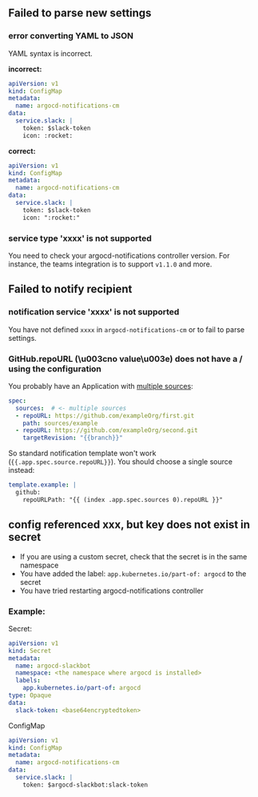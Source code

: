 ## Failed to parse new settings

### error converting YAML to JSON

YAML syntax is incorrect.

**incorrect:**

```yaml
apiVersion: v1
kind: ConfigMap
metadata:
  name: argocd-notifications-cm
data:
  service.slack: |
    token: $slack-token
    icon: :rocket:
```

**correct:**

```yaml
apiVersion: v1
kind: ConfigMap
metadata:
  name: argocd-notifications-cm
data:
  service.slack: |
    token: $slack-token
    icon: ":rocket:"
```

### service type 'xxxx' is not supported

You need to check your argocd-notifications controller version. For instance, the teams integration is to support `v1.1.0` and more.

## Failed to notify recipient

### notification service 'xxxx' is not supported

You have not defined `xxxx` in `argocd-notifications-cm` or to fail to parse settings.

### GitHub.repoURL (\u003cno value\u003e) does not have a / using the configuration

You probably have an Application with [multiple sources](https://argo-cd.readthedocs.io/en/stable/user-guide/multiple_sources/):

```yaml
spec:
  sources:  # <- multiple sources
  - repoURL: https://github.com/exampleOrg/first.git
    path: sources/example
  - repoURL: https://github.com/exampleOrg/second.git
    targetRevision: "{{branch}}"
```

So standard notification template won't work (`{{.app.spec.source.repoURL}}`). You should choose a single source instead:

```yaml
template.example: |
  github:
    repoURLPath: "{{ (index .app.spec.sources 0).repoURL }}"
```

## config referenced xxx, but key does not exist in secret

- If you are using a custom secret, check that the secret is in the same namespace
- You have added the label: `app.kubernetes.io/part-of: argocd` to the secret
- You have tried restarting argocd-notifications controller

### Example:
Secret:
```yaml
apiVersion: v1
kind: Secret
metadata:
  name: argocd-slackbot
  namespace: <the namespace where argocd is installed>
  labels:
    app.kubernetes.io/part-of: argocd
type: Opaque
data:
  slack-token: <base64encryptedtoken>
```
ConfigMap
```yaml
apiVersion: v1
kind: ConfigMap
metadata:
  name: argocd-notifications-cm
data:
  service.slack: |
    token: $argocd-slackbot:slack-token
```
